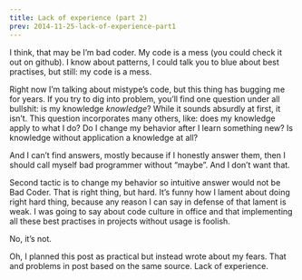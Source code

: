 ```yaml
---
title: Lack of experience (part 2)
prev: 2014-11-25-lack-of-experience-part1
---
```

I think, that may be I’m bad coder. My code is a mess (you could check it out on github). I know about patterns, I could talk you to blue about best practises, but still: my code is a mess.

Right now I’m talking about mistype’s code, but this thing has bugging me for years. If you try to dig into problem, you’ll find one question under all bullshit: is my knowledge *knowledge*? While it sounds absurdly at first, it isn’t. This question incorporates many others, like: does my knowledge apply to what I do? Do I change my behavior after I learn something new? Is knowledge without application a knowledge at all?

And I can’t find answers, mostly because if I honestly answer them, then I should call myself bad programmer without “maybe”. And I don’t want that.

Second tactic is to change my behavior so intuitive answer would not be Bad Coder. That is right thing, but hard. It’s funny how I lament about doing right hard thing, because any reason I can say in defense of that lament is weak. I was going to say about code culture in office and that implementing all these best practises in projects without usage is foolish.

No, it’s not.

Oh, I planned this post as practical but instead wrote about my fears. That and problems in post based on the same source. Lack of experience.